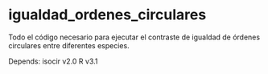 igualdad_ordenes_circulares
===========================

Todo el código necesario para ejecutar el contraste de igualdad de órdenes circulares entre diferentes especies.

Depends:
isocir v2.0 
R v3.1
